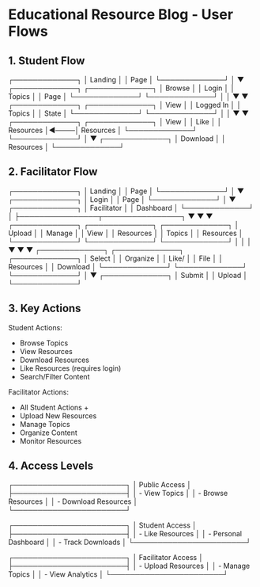 # Educational Resource Blog - User Flows

## 1. Student Flow

┌─────────────┐
│   Landing   │
│    Page     │
└─────────────┘
       │
       ▼
┌─────────────┐     ┌─────────────┐
│   Browse    │     │    Login    │
│   Topics    │     │    Page     │
└─────────────┘     └─────────────┘
       │                   │
       ▼                   ▼
┌─────────────┐     ┌─────────────┐
│    View     │     │  Logged In  │
│   Topics    │     │    State    │
└─────────────┘     └─────────────┘
       │                   │
       ▼                   ▼
┌─────────────┐     ┌─────────────┐
│    View     │     │    Like     │
│  Resources  │◄────│  Resources  │
└─────────────┘     └─────────────┘
       │
       ▼
┌─────────────┐
│  Download   │
│  Resources  │
└─────────────┘

## 2. Facilitator Flow

┌─────────────┐
│   Landing   │
│    Page     │
└─────────────┘
       │
       ▼
┌─────────────┐
│    Login    │
│    Page     │
└─────────────┘
       │
       ▼
┌─────────────┐
│ Facilitator │
│ Dashboard   │
└─────────────┘
       │
       ├────────────────┬────────────────┐
       ▼               ▼                 ▼
┌─────────────┐ ┌─────────────┐  ┌─────────────┐
│   Upload    │ │   Manage    │  │    View     │
│  Resources  │ │   Topics    │  │  Resources  │
└─────────────┘ └─────────────┘  └─────────────┘
       │               │                │
       ▼               ▼                ▼
┌─────────────┐ ┌─────────────┐  ┌─────────────┐
│   Select    │ │  Organize   │  │    Like/    │
│    File     │ │  Resources  │  │  Download   │
└─────────────┘ └─────────────┘  └─────────────┘
       │
       ▼
┌─────────────┐
│   Submit    │
│   Upload    │
└─────────────┘

## 3. Key Actions

Student Actions:
- Browse Topics
- View Resources
- Download Resources
- Like Resources (requires login)
- Search/Filter Content

Facilitator Actions:
- All Student Actions +
- Upload New Resources
- Manage Topics
- Organize Content
- Monitor Resources

## 4. Access Levels

┌───────────────────────┐
│    Public Access      │
├───────────────────────┤
│ - View Topics         │
│ - Browse Resources    │
│ - Download Resources  │
└───────────────────────┘

┌───────────────────────┐
│    Student Access     │
├───────────────────────┤
│ - Like Resources      │
│ - Personal Dashboard  │
│ - Track Downloads     │
└───────────────────────┘

┌───────────────────────┐
│  Facilitator Access   │
├───────────────────────┤
│ - Upload Resources    │
│ - Manage Topics       │
│ - View Analytics      │
└───────────────────────┘ 